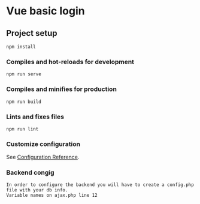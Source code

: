 # Vue basic login

## Project setup
```
npm install
```

### Compiles and hot-reloads for development
```
npm run serve
```

### Compiles and minifies for production
```
npm run build
```

### Lints and fixes files
```
npm run lint
```

### Customize configuration
See [Configuration Reference](https://cli.vuejs.org/config/).

### Backend congig

```
In order to configure the backend you will have to create a config.php file with your db info. 
Variable names on ajax.php line 12
```
